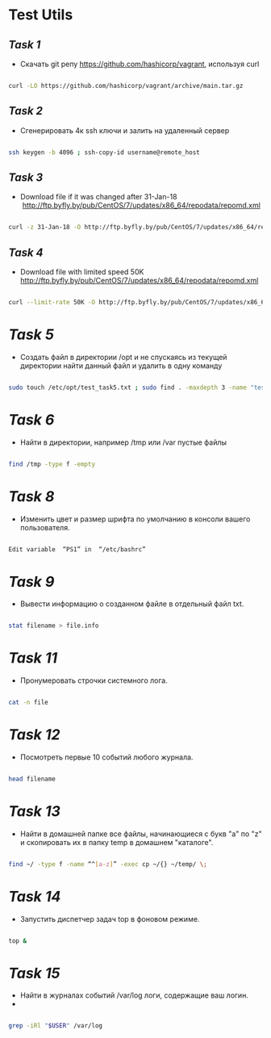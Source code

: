 # Test Utils

## _Task 1_

- Скачать git репу https://github.com/hashicorp/vagrant, используя curl
```sh

curl -LO https://github.com/hashicorp/vagrant/archive/main.tar.gz 

```

## _Task 2_

- Сгенерировать 4к ssh ключи и залить на удаленный сервер

```sh

ssh keygen -b 4096 ; ssh-copy-id username@remote_host

```

## _Task 3_

- Download file if it was changed after 31-Jan-18
 http://ftp.byfly.by/pub/CentOS/7/updates/x86_64/repodata/repomd.xml

```sh

curl -z 31-Jan-18 -O http://ftp.byfly.by/pub/CentOS/7/updates/x86_64/repodata/repomd.xml

```


## _Task 4_

- Download file with limited speed 50K
http://ftp.byfly.by/pub/CentOS/7/updates/x86_64/repodata/repomd.xml

```sh

curl --limit-rate 50K -O http://ftp.byfly.by/pub/CentOS/7/updates/x86_64/repodata/repomd.xml

```


# _Task 5_

- Создать файл в директории /opt и не спускаясь из текущей директории найти данный файл и удалить в одну команду

```sh

sudo touch /etc/opt/test_task5.txt ; sudo find . -maxdepth 3 -name "test_task5.txt" -exec rm {} \;

```

# _Task 6_

- Найти в директории, например /tmp или /var пустые файлы

```sh

find /tmp -type f -empty

```

# _Task 8_

- Изменить цвет и размер шрифта по умолчанию в консоли вашего пользователя.

```sh

Edit variable  “PS1” in  “/etc/bashrc”

```

# _Task 9_

- Вывести информацию о созданном файле в отдельный файл txt.

```sh

stat filename > file.info

```

# _Task 11_

- Пронумеровать строчки системного лога.

```sh

cat -n file

```

# _Task 12_

- Посмотреть первые 10 событий любого журнала.

```sh

head filename

```


# _Task 13_

- Найти в домашней папке все файлы, начинающиеся с букв "a" по "z" и скопировать их в папку temp в домашнем "каталоге".

```sh

find ~/ -type f -name “^[a-z]” -exec cp ~/{} ~/temp/ \;

```

# _Task 14_

- Запустить диспетчер задач top в фоновом режиме.

```sh

top &

```

# _Task 15_

- Найти в журналах событий /var/log логи, содержащие ваш логин.
- 
```sh

grep -iRl "$USER" /var/log

```
